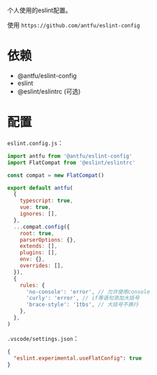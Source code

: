 个人使用的eslint配置。


使用 `https://github.com/antfu/eslint-config`

# 依赖

 - @antfu/eslint-config
 - eslint
 - @eslint/eslintrc (可选)

# 配置

`eslint.config.js`：

```javascript
import antfu from '@antfu/eslint-config'
import FlatCompat from '@eslint/eslintrc'

const compat = new FlatCompat()

export default antfu(
  {
    typescript: true,
    vue: true,
    ignores: [],
  },
  ...compat.config({
    root: true,
    parserOptions: {},
    extends: [],
    plugins: [],
    env: {},
    overrides: [],
  }),
  {
    rules: {
      'no-console': 'error', // 允许使用console
      'curly': 'error', // if等语句添加大括号
      'brace-style': '1tbs', // 大括号不换行
    },
  },
)
```


`.vscode/settings.json`：

```json
{
  "eslint.experimental.useFlatConfig": true
}
```